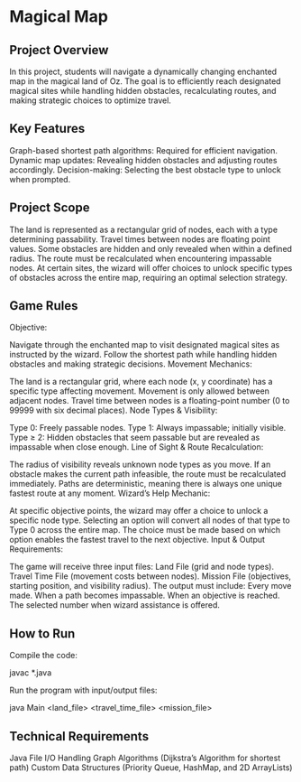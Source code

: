 # Magical Map
## Project Overview
In this project, students will navigate a dynamically changing enchanted map in the magical land of Oz. The goal is to efficiently reach designated magical sites while handling hidden obstacles, recalculating routes, and making strategic choices to optimize travel.

## Key Features
Graph-based shortest path algorithms: Required for efficient navigation.
Dynamic map updates: Revealing hidden obstacles and adjusting routes accordingly.
Decision-making: Selecting the best obstacle type to unlock when prompted.

## Project Scope
The land is represented as a rectangular grid of nodes, each with a type determining passability.
Travel times between nodes are floating point values.
Some obstacles are hidden and only revealed when within a defined radius.
The route must be recalculated when encountering impassable nodes.
At certain sites, the wizard will offer choices to unlock specific types of obstacles across the entire map, requiring an optimal selection strategy.

## Game Rules
Objective:

Navigate through the enchanted map to visit designated magical sites as instructed by the wizard.
Follow the shortest path while handling hidden obstacles and making strategic decisions.
Movement Mechanics:

The land is a rectangular grid, where each node (x, y coordinate) has a specific type affecting movement.
Movement is only allowed between adjacent nodes.
Travel time between nodes is a floating-point number (0 to 99999 with six decimal places).
Node Types & Visibility:

Type 0: Freely passable nodes.
Type 1: Always impassable; initially visible.
Type ≥ 2: Hidden obstacles that seem passable but are revealed as impassable when close enough.
Line of Sight & Route Recalculation:

The radius of visibility reveals unknown node types as you move.
If an obstacle makes the current path infeasible, the route must be recalculated immediately.
Paths are deterministic, meaning there is always one unique fastest route at any moment.
Wizard’s Help Mechanic:

At specific objective points, the wizard may offer a choice to unlock a specific node type.
Selecting an option will convert all nodes of that type to Type 0 across the entire map.
The choice must be made based on which option enables the fastest travel to the next objective.
Input & Output Requirements:

The game will receive three input files:
Land File (grid and node types).
Travel Time File (movement costs between nodes).
Mission File (objectives, starting position, and visibility radius).
The output must include:
Every move made.
When a path becomes impassable.
When an objective is reached.
The selected number when wizard assistance is offered.

## How to Run
Compile the code:
  
  javac *.java

Run the program with input/output files:
  
  java Main <land_file> <travel_time_file> <mission_file>

## Technical Requirements
Java
File I/O Handling
Graph Algorithms (Dijkstra’s Algorithm for shortest path)
Custom Data Structures (Priority Queue, HashMap, and 2D ArrayLists)

